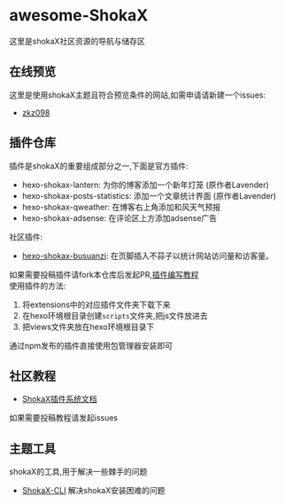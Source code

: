 # awesome-ShokaX
这里是shokaX社区资源的导航与储存区

## 在线预览
这里是使用shokaX主题且符合预览条件的网站,如需申请请新建一个issues:
- [zkz098](https://www.kaitaku.xyz/)

## 插件仓库
插件是shokaX的重要组成部分之一,下面是官方插件:
- hexo-shokax-lantern: 为你的博客添加一个新年灯笼 (原作者Lavender)
- hexo-shokax-posts-statistics: 添加一个文章统计界面 (原作者Lavender)
- hexo-shokax-qweather: 在博客右上角添加和风天气预报
- hexo-shokax-adsense: 在评论区上方添加adsense广告

社区插件:
- [hexo-shokax-busuanzi](https://github.com/zkz098/awesome-shokaX/blob/main/extensions/busuanzi/README.md): 在页脚插入不蒜子以统计网站访问量和访客量。

如果需要投稿插件请fork本仓库后发起PR,[插件编写教程](https://www.kaitaku.xyz/webbuild/shokaXplugin/) \
使用插件的方法: 
1. 将extensions中的对应插件文件夹下载下来
2. 在hexo环境根目录创建`scripts`文件夹,把js文件放进去
3. 把views文件夹放在hexo环境根目录下

通过npm发布的插件直接使用包管理器安装即可

## 社区教程
- [ShokaX插件系统文档](https://www.kaitaku.xyz/webbuild/shokaXplugin/)

如果需要投稿教程请发起issues

## 主题工具
shokaX的工具,用于解决一些棘手的问题
- [ShokaX-CLI](https://github.com/zkz098/shokaX-CLI) 解决shokaX安装困难的问题
